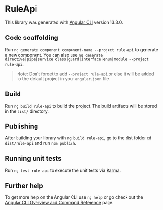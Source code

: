 # RuleApi

This library was generated with [Angular CLI](https://github.com/angular/angular-cli) version 13.3.0.

## Code scaffolding

Run `ng generate component component-name --project rule-api` to generate a new component. You can also use `ng generate directive|pipe|service|class|guard|interface|enum|module --project rule-api`.
> Note: Don't forget to add `--project rule-api` or else it will be added to the default project in your `angular.json` file. 

## Build

Run `ng build rule-api` to build the project. The build artifacts will be stored in the `dist/` directory.

## Publishing

After building your library with `ng build rule-api`, go to the dist folder `cd dist/rule-api` and run `npm publish`.

## Running unit tests

Run `ng test rule-api` to execute the unit tests via [Karma](https://karma-runner.github.io).

## Further help

To get more help on the Angular CLI use `ng help` or go check out the [Angular CLI Overview and Command Reference](https://angular.io/cli) page.
